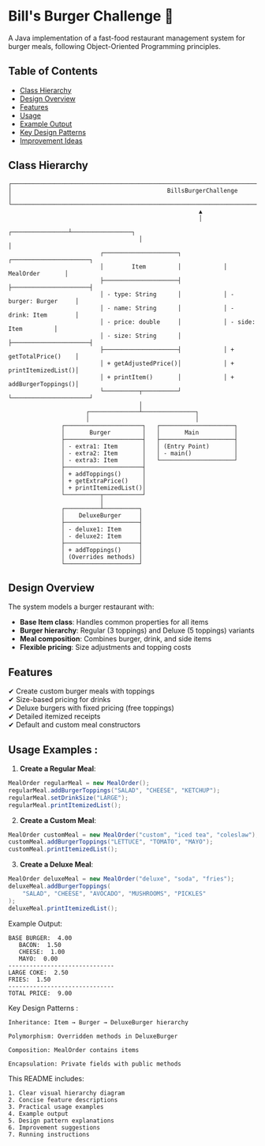 # Bill's Burger Challenge 🍔

A Java implementation of a fast-food restaurant management system for burger meals, following Object-Oriented Programming principles.

## Table of Contents
- [Class Hierarchy](#class-hierarchy)
- [Design Overview](#design-overview)
- [Features](#features)
- [Usage](#usage)
- [Example Output](#example-output)
- [Key Design Patterns](#key-design-patterns)
- [Improvement Ideas](#improvement-ideas)

## Class Hierarchy
```
┌───────────────────────────────────────────────────────────────────────────────────────────────────────────────┐
│                                            BillsBurgerChallenge                                               │
└───────────────────────────────────────────────────────────────────────────────────────────────────────────────┘
                                                      ▲
                                                      │
                                     ┌────────────────┴─────────────────┐
                                     │                                  │
                          ┌─────────────────────┐            ┌──────────────────────┐
                          │        Item         │            │      MealOrder       │
                          ├─────────────────────┤            ├──────────────────────┤
                          │ - type: String      │            │ - burger: Burger     │
                          │ - name: String      │            │ - drink: Item        │
                          │ - price: double     │            │ - side: Item         │
                          │ - size: String      │            ├──────────────────────┤
                          ├─────────────────────┤            │ + getTotalPrice()    │
                          │ + getAdjustedPrice()│            │ + printItemizedList()│
                          │ + printItem()       │            │ + addBurgerToppings()│
                          └──────────┬──────────┘            └──────────────────────┘
                                     │
                      ┌──────────────┴───────────────┐
                      │                              │
               ┌──────────────────────┐   ┌─────────────────────┐
               │       Burger         │   │       Main          │
               ├──────────────────────┤   ├─────────────────────┤
               │ - extra1: Item       │   │ (Entry Point)       │
               │ - extra2: Item       │   │ - main()            │
               │ - extra3: Item       │   └─────────────────────┘
               ├──────────────────────┤
               │ + addToppings()      │
               │ + getExtraPrice()    │
               │ + printItemizedList()│
               └──────────┬───────────┘
                          │
               ┌──────────┴──────────┐
               │    DeluxeBurger     │
               ├─────────────────────┤
               │ - deluxe1: Item     │
               │ - deluxe2: Item     │
               ├─────────────────────┤
               │ + addToppings()     │
               │ (Overrides methods) │
               └─────────────────────┘

```


## Design Overview

The system models a burger restaurant with:
- **Base Item class**: Handles common properties for all items
- **Burger hierarchy**: Regular (3 toppings) and Deluxe (5 toppings) variants
- **Meal composition**: Combines burger, drink, and side items
- **Flexible pricing**: Size adjustments and topping costs

## Features

✔ Create custom burger meals with toppings  
✔ Size-based pricing for drinks  
✔ Deluxe burgers with fixed pricing (free toppings)  
✔ Detailed itemized receipts  
✔ Default and custom meal constructors  

## Usage Examples :

1. **Create a Regular Meal**:
```java
MealOrder regularMeal = new MealOrder();
regularMeal.addBurgerToppings("SALAD", "CHEESE", "KETCHUP");
regularMeal.setDrinkSize("LARGE");
regularMeal.printItemizedList();
```
2. **Create a Custom Meal**:
```java
MealOrder customMeal = new MealOrder("custom", "iced tea", "coleslaw");
customMeal.addBurgerToppings("LETTUCE", "TOMATO", "MAYO");
customMeal.printItemizedList();
```
3. **Create a Deluxe Meal**:
```java
MealOrder deluxeMeal = new MealOrder("deluxe", "soda", "fries");
deluxeMeal.addBurgerToppings(
    "SALAD", "CHEESE", "AVOCADO", "MUSHROOMS", "PICKLES"
);
deluxeMeal.printItemizedList();
```

Example Output:
```
BASE BURGER:  4.00
   BACON:  1.50
   CHEESE:  1.00
   MAYO:  0.00
------------------------------
LARGE COKE:  2.50
FRIES:  1.50
------------------------------
TOTAL PRICE:  9.00
```

Key Design Patterns :
```
Inheritance: Item → Burger → DeluxeBurger hierarchy

Polymorphism: Overridden methods in DeluxeBurger

Composition: MealOrder contains items

Encapsulation: Private fields with public methods
```

This README includes:
```
1. Clear visual hierarchy diagram
2. Concise feature descriptions
3. Practical usage examples
4. Example output
5. Design pattern explanations
6. Improvement suggestions
7. Running instructions
```
